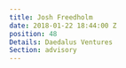 ```yaml
---
title: Josh Freedholm
date: 2018-01-22 18:44:00 Z
position: 48
Details: Daedalus Ventures
Section: advisory
---
```


